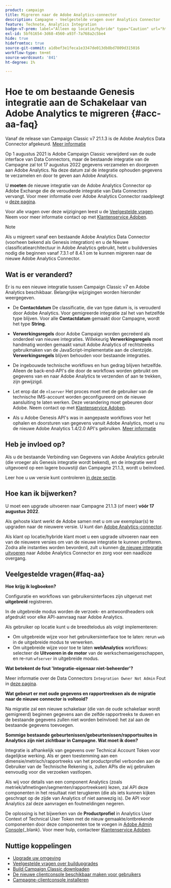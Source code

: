 ```yaml
---
product: campaign
title: Migreren naar de Adobe Analytics-connector
description: Campagne - Veelgestelde vragen over Analytics Connector
feature: Technote, Analytics Integration
badge-v7-prem: label="Alleen op locatie/hybride" type="Caution" url="https://experienceleague.adobe.com/docs/campaign-classic/using/installing-campaign-classic/architecture-and-hosting-models/hosting-models-lp/hosting-models.html?lang=nl" tooltip="Is alleen van toepassing op v7 on-premise en hybride implementaties"
exl-id: 5bf61654-3d68-4560-a93f-7a768a2c5be4
hide: true
hidefromtoc: true
source-git-commit: a1dbef3e1feca1e3347de013db8bd7809d315016
workflow-type: tm+mt
source-wordcount: '841'
ht-degree: 1%

---
```


# Hoe te om bestaande Genesis integratie aan de Schakelaar van Adobe Analytics te migreren {#acc-aa-faq}

Vanaf de release van Campaign Classic v7 21.1.3 is de Adobe Analytics Data Connector afgekeurd. [Meer informatie](https://experienceleague.adobe.com/docs/analytics/import/dataconnectors/data-connectors-eol.html?lang=nl-NL)

Op 1 augustus 2021 is Adobe Campaign Classic verwijderd van de oude interface van Data Connectors, maar de bestaande integratie van de Campagne zal tot 17 augustus 2022 gegevens verzamelen en doorgeven aan Adobe Analytics. Na deze datum zal de integratie ophouden gegevens te verzamelen en door te geven aan Adobe Analytics.

U **moeten** de nieuwe integratie van de Adobe Analytics Connector op Adobe Exchange die de verouderde integratie van Data Connectors vervangt. Voor meer informatie over Adobe Analytics Connector raadpleegt u [deze pagina](../../integrations/using/gs-aa.md).

Voor alle vragen over deze wijzigingen leest u de [Veelgestelde vragen](#faq-aa). Neem voor meer informatie contact op met [Klantenservice Adoben](https://helpx.adobe.com/nl/enterprise/admin-guide.html/enterprise/using/support-for-experience-cloud.ug.html).

>[!NOTE]
>
>Als u migreert vanaf een bestaande Adobe Analytics Data Connector (voorheen bekend als Genesis integration) en u de Nieuwe classificatiearchitectuur in Adobe Analytics gebruikt, hebt u buildversies nodig die beginnen vanaf 7.3.1 of 8.4.1 om te kunnen migreren naar de nieuwe Adobe Analytics Connector.

## Wat is er veranderd?

Er is nu een nieuwe integratie tussen Campaign Classic v7 en Adobe Analytics beschikbaar. Belangrijke wijzigingen worden hieronder weergegeven.

* De **Contactdatum** De classificatie, die van type datum is, is verouderd door Adobe Analytics. Voor gemigreerde integratie zal het van hetzelfde type blijven. Voor alle **Contactdatum** gemaakt door Campagne, wordt het type **String**.

* **Verwerkingsregels** door Adobe Campaign worden gecreëerd als onderdeel van nieuwe integraties. Willekeurig **Verwerkingsregels** moet handmatig worden gemaakt vanuit Adobe Analytics of rechtstreeks gebruikmaken van de JavaScript-implementatie aan de clientzijde. **Verwerkingsregels** blijven behouden voor bestaande integraties.

* De ingebouwde technische workflows en hun gedrag blijven hetzelfde. Alleen de back-end-API&#39;s die door de workflows worden gebruikt om gegevens van en naar Adobe Analytics te verzenden of aan te trekken, zijn gewijzigd.

* Let erop dat de `nlserver` Het proces moet met de gebruiker van de technische IMS-account worden geconfigureerd om de nieuwe aansluiting te laten werken. Deze verandering moet gebeuren door Adobe. Neem contact op met [Klantenservice Adoben](https://helpx.adobe.com/nl/enterprise/admin-guide.html/enterprise/using/support-for-experience-cloud.ug.html).

* Als u Adobe Genesis API&#39;s was in aangepaste workflows voor het ophalen en doorsturen van gegevens vanuit Adobe Analytics, moet u nu de nieuwe Adobe Analytics 1.4/2.0 API&#39;s gebruiken. [Meer informatie](https://adobeexchangeec.zendesk.com/hc/en-us/articles/360047148832-Replacements-for-Data-Connector-API-calls)

## Heb je invloed op?

Als u de bestaande Verbinding van Gegevens van Adobe Analytics gebruikt (die vroeger als Genesis integratie wordt bekend), en de integratie werd uitgevoerd op een lagere bouwstijl dan Campagne 21.1.3, wordt u beïnvloed.

Leer hoe u uw versie kunt controleren [in deze sectie](../../integrations/using/launching-adobe-campaign.md#getting-your-campaign-version).

## Hoe kan ik bijwerken?

U moet een upgrade uitvoeren naar Campagne 21.1.3 (of meer) **vóór 17 augustus 2022**.

Als gehoste klant werkt de Adobe samen met u om uw exemplaar(s) te upgraden naar de nieuwere versie. U kunt dan [Adobe Analytics-connector](../../platform/using/gs-aa.md).

Als klant op locatie/hybride klant moet u een upgrade uitvoeren naar een van de nieuwere versies om van de nieuwe integratie te kunnen profiteren.
Zodra alle instanties worden bevorderd, zult u kunnen [de nieuwe integratie uitvoeren](../../integrations/using/adobe-analytics-provisioning.md) naar Adobe Analytics Connector en zorg voor een naadloze overgang.

## Veelgestelde vragen{#faq-aa}

**Hoe krijg ik logboeken?**

Configuratie en workflows van gebruikersinterfaces zijn uitgerust met **uitgebreid** registreren.

In de uitgebreide modus worden de verzoek- en antwoordheaders ook afgedrukt voor elke API-aanvraag naar Adobe Analytics.

Als gebruiker op locatie kunt u de breedtelodus als volgt implementeren:

* Om uitgebreide wijze voor het gebruikersinterface toe te laten: rerun `web` in de uitgebreide modus te verwerken.
* Om uitgebreide wijze voor toe te laten **webAnalytics** workflows: selecteer de **Uitvoeren in de motor** van de werkschemaeigenschappen, en re-run `wfserver` in uitgebreide modus.

**Wat betekent de fout &#39;Integratie-eigenaar niet-beheerder&#39;?**

Meer informatie over de Data Connectors `Integration Owner Not Admin` Fout in [deze pagina](https://adobeexchangeec.zendesk.com/hc/en-us/articles/360035167932-Adobe-Analytics-Data-Connectors-Integration-Owner-Not-Admin-Error).

**Wat gebeurt er met oude gegevens en rapportreeksen als de migratie naar de nieuwe connector is voltooid?**

Na migratie zal een nieuwe schakelaar (die van de oude schakelaar wordt gemigreerd) beginnen gegevens aan die zelfde rapportreeks te duwen en de bestaande gegevens zullen niet worden beïnvloed: het zal aan de bestaande gegevens toevoegen.

**Sommige bestaande gebeurtenissen/gebeurtenissen/rapportsuites in Analytics zijn niet zichtbaar in Campagne. Wat moet ik doen?**

Integratie is afhankelijk van gegevens over Technical Account Token voor dagelijkse werking. Als er geen toestemming aan een dimensie/metrisch/rapportreeks van het productprofiel verbonden aan de Gebruiker van de Technische Rekening is, zullen APIs die wij gebruiken eenvoudig voor die verzoeken vastlopen.

Als wij voor details van een component Analytics (zoals metriek/afmetingen/segmenten/rapportreeksen) lezen, zal API deze componenten in het resultaat niet terugkeren (die als iets kunnen kijken geschrapt op de zijde van Analytics of niet aanwezig is). De API voor Analytics zal deze aanvragen en foutmeldingen negeren.

De oplossing is het bijwerken van de **Productprofiel** in Analytics User Context of Technical User Token met de nieuw gemaakte/ontbrekende componenten door deze componenten toe te voegen in [Adobe Admin Console](https://adminconsole.adobe.com/){_blank}. Voor meer hulp, contacteer [Klantenservice Adoben](https://helpx.adobe.com/nl/enterprise/admin-guide.html/enterprise/using/support-for-experience-cloud.ug.html).

## Nuttige koppelingen

* [Upgrade uw omgeving](../../production/using/build-upgrade.md)
* [Veelgestelde vragen over buildupgrades](../../platform/using/faq-build-upgrade.md)
* [Build Campaign Classic downloaden](https://experience.adobe.com/#/downloads/content/software-distribution/en/campaign.html)
* [De nieuwe clientconsole beschikbaar maken voor gebruikers](../../installation/using/client-console-availability-for-windows.md)
* [Campagne-clientconsole installeren](../../installation/using/installing-the-client-console.md)
